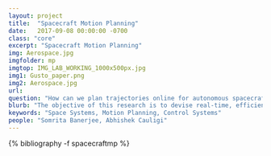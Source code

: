 ```yaml
---
layout: project
title:  "Spacecraft Motion Planning"
date:   2017-09-08 00:00:00 -0700
class: "core"
excerpt: "Spacecraft Motion Planning"
img: Aerospace.jpg
imgfolder: mp
imgtop: IMG_LAB_WORKING_1000x500px.jpg
img1: Gusto_paper.png
img2: Aerospace.jpg
url: 
question: "How can we plan trajectories online for autonomous spacecraft navigation?"
blurb: "The objective of this research is to devise real-time, efficient and dependable algorithms for spacecraft autonomous maneuvering, with a focus on dynamic and cluttered environments. Specifically, we aim to devise technologies for the online planning of trajectories in proximity operations, which together with reliable environmental sensing and autonomous high-level decision-making is a key enabler for autonomous spacecraft navigation. To this end, we develop robot motion planning and trajectory optimization techniques, tailor them to aerospace mission constraints (e.g., unique dynamics and environments, often limited computation, etc.), and apply them to aerospace hardware platforms, both on ground test beds and in space."
keywords: "Space Systems, Motion Planning, Control Systems"
people: "Somrita Banerjee, Abhishek Cauligi"
---
```


<div class="project_bib">
{% bibliography -f spacecraftmp %}
</div>
